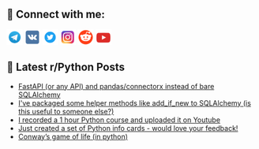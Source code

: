 ## 🔎 Connect with me:
[<img src="https://github.com/bullbesh/bullbesh/blob/main/images/Telegram.png" width="32" height="32" />](https://t.me/bullbesh)
[<img src="https://github.com/bullbesh/bullbesh/blob/main/images/VK.png" width="32" height="32" />](https://vk.com/bullbesh)
[<img src="https://github.com/bullbesh/bullbesh/blob/main/images/Twitter.png" width="32" height="32" />](https://twitter.com/bullbesh1)
[<img src="https://github.com/bullbesh/bullbesh/blob/main/images/Instagram.png" width="32" height="32" />](https://www.instagram.com/bullbesh)
[<img src="https://github.com/bullbesh/bullbesh/blob/main/images/Reddit.png" width="32" height="32" />](https://www.reddit.com/user/bullbesh)
[<img src="https://github.com/bullbesh/bullbesh/blob/main/images/YouTube.png" width="32" height="32" />](https://www.youtube.com/channel/UCtfjRs6uzgq5mfm8S06WTcg)

## 📕 Latest r/Python Posts
<!-- BLOG-POST-LIST:START -->
- [FastAPI &lpar;or any API&rpar; and pandas/connectorx instead of bare SQLAlchemy](https://www.reddit.com/r/Python/comments/12t2w6a/fastapi_or_any_api_and_pandasconnectorx_instead/)
- [I&#39;ve packaged some helper methods like add_if_new to SQLAlchemy &lpar;is this useful to someone else?&rpar;](https://www.reddit.com/r/Python/comments/12t14a7/ive_packaged_some_helper_methods_like_add_if_new/)
- [I recorded a 1 hour Python course and uploaded it on Youtube](https://www.reddit.com/r/Python/comments/12t0xf1/i_recorded_a_1_hour_python_course_and_uploaded_it/)
- [Just created a set of Python info cards - would love your feedback!](https://www.reddit.com/r/Python/comments/12t0mk5/just_created_a_set_of_python_info_cards_would/)
- [Conway’s game of life &lpar;in python&rpar;](https://www.reddit.com/r/Python/comments/12szwso/conways_game_of_life_in_python/)
<!-- BLOG-POST-LIST:END -->
